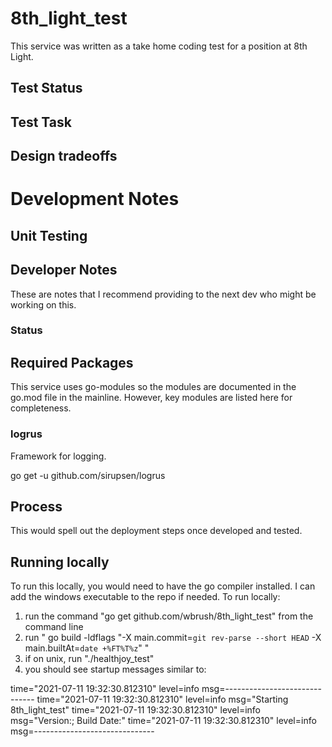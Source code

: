 # 8th_light_test
This service was written as a take home coding test for a position at 8th Light. 

## Test Status

## Test Task

## Design tradeoffs


# Development Notes

## Unit Testing

## Developer Notes
These are notes that I recommend providing to the next dev who might be working on this.

### Status

## Required Packages
This service uses go-modules so the modules are documented in the go.mod file in the mainline. However, key modules are listed here for completeness.

### logrus
Framework for logging.

go get -u github.com/sirupsen/logrus

## Process
This would spell out the deployment steps once developed and tested.

## Running locally
To run this locally, you would need to have the go compiler installed. I can add the windows executable to the repo if needed. To run locally:
1. run the command "go get github.com/wbrush/8th_light_test" from the command line
2. run " go build -ldflags "-X main.commit=`git rev-parse --short HEAD` -X main.builtAt=`date +%FT%T%z`" "
3. if on unix, run "./healthjoy_test" 
4. you should see startup messages similar to:

time="2021-07-11 19:32:30.812310" level=info msg=------------------------------
time="2021-07-11 19:32:30.812310" level=info msg="Starting 8th_light_test"
time="2021-07-11 19:32:30.812310" level=info msg="Version:; Build Date:"
time="2021-07-11 19:32:30.812310" level=info msg=------------------------------

